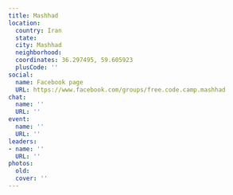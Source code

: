 ```yaml
---
title: Mashhad
location:
  country: Iran
  state: 
  city: Mashhad
  neighborhood: 
  coordinates: 36.297495, 59.605923
  plusCode: ''
social:
  name: Facebook page
  URL: https://www.facebook.com/groups/free.code.camp.mashhad
chat:
  name: ''
  URL: ''
event:
  name: ''
  URL: ''
leaders:
- name: ''
  URL: ''
photos:
  old: 
  cover: ''
---
```

